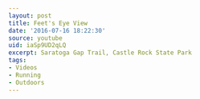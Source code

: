 ```yaml
---
layout: post
title: Feet's Eye View
date: '2016-07-16 18:22:30'
source: youtube
uid: iaSp9UD2qLQ
excerpt: Saratoga Gap Trail, Castle Rock State Park
tags:
- Videos
- Running
- Outdoors
---
```

